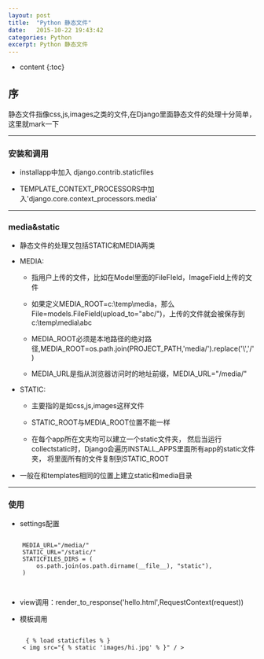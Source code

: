 ```yaml
---
layout: post
title:  "Python 静态文件"
date:   2015-10-22 19:43:42
categories: Python
excerpt: Python 静态文件
---
```


* content
{:toc}


## 序

静态文件指像css,js,images之类的文件,在Django里面静态文件的处理十分简单，这里就mark一下

---

### 安装和调用

 * installapp中加入 django.contrib.staticfiles

 * TEMPLATE_CONTEXT_PROCESSORS中加入'django.core.context_processors.media'

---

### media&static

 * 静态文件的处理又包括STATIC和MEDIA两类

 * MEDIA:

   * 指用户上传的文件，比如在Model里面的FileFIeld，ImageField上传的文件

   * 如果定义MEDIA_ROOT=c:\temp\media，那么File=models.FileField(upload_to="abc/")，上传的文件就会被保存到c:\temp\media\abc

   * MEDIA_ROOT必须是本地路径的绝对路径,MEDIA_ROOT=os.path.join(PROJECT_PATH,'media/').replace('\\','/')

   * MEDIA_URL是指从浏览器访问时的地址前缀，MEDIA_URL="/media/"

 * STATIC:

   * 主要指的是如css,js,images这样文件

   * STATIC_ROOT与MEDIA_ROOT位置不能一样

   * 在每个app所在文夹均可以建立一个static文件夹，
              然后当运行collectstatic时，Django会遍历INSTALL_APPS里面所有app的static文件夹，
              将里面所有的文件复制到STATIC_ROOT

 * 一般在和templates相同的位置上建立static和media目录

---

### 使用

 * settings配置
 <pre><code>
    MEDIA_URL="/media/"
    STATIC_URL="/static/"
    STATICFILES_DIRS = (
        os.path.join(os.path.dirname(__file__), "static"),
    )

 </code></pre>

 * view调用：render_to_response('hello.html',RequestContext(request))

 * 模板调用
 <pre><code>
     { % load staticfiles % }
    < img src="{ % static 'images/hi.jpg' % }" / >
 </code></pre>